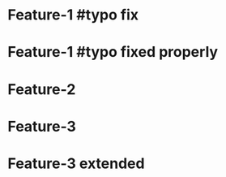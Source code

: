 # Feature-1 #typo fix
# Feature-1 #typo fixed properly
# Feature-2
# Feature-3
# Feature-3 extended 

